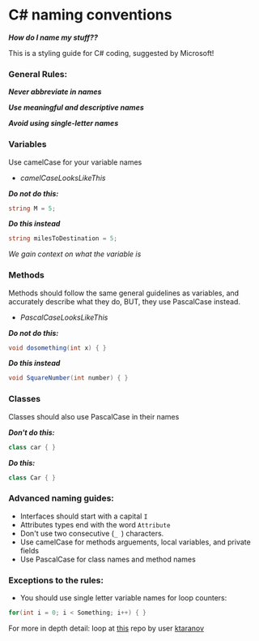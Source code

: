 # C# naming conventions

**_How do I name my stuff??_**

This is a styling guide for C# coding,
suggested by Microsoft!

### General Rules:

**_Never abbreviate in names_**

**_Use meaningful and descriptive names_**

**_Avoid using single-letter names_**

### Variables

Use camelCase for your variable names

+ _camelCaseLooksLikeThis_

**_Do not do this:_**
```cs
string M = 5;
```
**_Do this instead_**
```cs
string milesToDestination = 5;
```

_We gain context on what the variable is_

### Methods

Methods should follow the same general guidelines as variables, and accurately describe what they do, BUT, they use PascalCase instead.

+ _PascalCaseLooksLikeThis_

**_Do not do this:_**

```cs
void dosomething(int x) { }
```

**_Do this instead_**

```cs
void SquareNumber(int number) { }
```

### Classes

Classes should also use PascalCase in their names

**_Don't do this:_**

```cs
class car { }
```

**_Do this:_**

```cs
class Car { }
```

### Advanced naming guides:

+ Interfaces should start with a capital `I`
+ Attributes types end with the word `Attribute`
+ Don't use two consecutive (`_ `) characters.
+ Use camelCase for methods arguements, local variables, and private fields
+ Use PascalCase for class names and method names


### Exceptions to the rules:

+ You should use single letter variable names for loop counters:

```csharp
for(int i = 0; i < Something; i++) { }
```

For more in depth detail: loop at [this](https://github.com/ktaranov/naming-convention/blob/master/C%23%20Coding%20Standards%20and%20Naming%20Conventions.md) repo by user [ktaranov](https://github.com/ktaranov)

